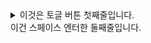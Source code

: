   
<details><summary>이것은 토글 버튼 첫째줄입니다.<br>이건 스페이스 엔터한 둘째줄입니다.</summary>  
    
토글 버튼 내용 START!  
변경변경!!@#!#@!#!#  
- [ ] todo  
- [x] todo완료  
  
**굵기**  
<ins>밑줄</ins>  
~~취소선~~  
`코드`  
_기울기_  
  
1. 숫자1  
1. 숫자2  
</details>